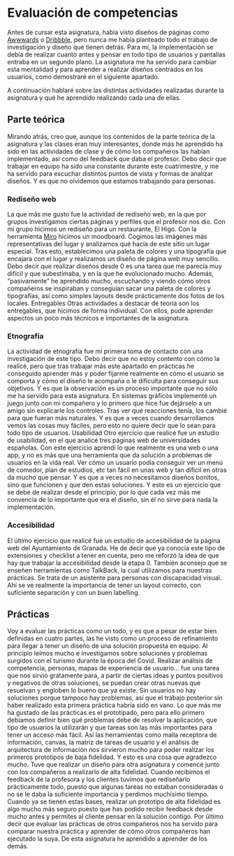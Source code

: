 # Evaluación de competencias
Antes de cursar esta asignatura, había visto diseños de páginas como [Awwwards](https://www.awwwards.com/) o [Dribbble](https://dribbble.com/), pero nunca me había planteado todo el trabajo de investigación y diseño que tienen detrás. Para mí, la implementación se debía de realizar cuanto antes y pensar en todo tipo de usuarios y pantallas entraba en un segundo plano. La asignatura me ha servido para cambiar esta mentalidad y para aprender a realizar diseños centrados en los usuarios, como demostraré en el siguiente apartado.

A continuación hablaré sobre las distintas actividades realizadas durante la asignatura y qué he aprendido realizando cada una de ellas.

## Parte teórica
Mirando atrás, creo que, aunque los contenidos de la parte teórica de la asignatura y las clases eran muy interesantes, donde más he aprendido ha sido en las actividades de clase y de cómo los compañeros las habían implementado, así como del feedback que daba el profesor.
Debo decir que trabajar en equipo ha sido una constante durante este cuatrimestre, y me ha servido para escuchar distintos puntos de vista y formas de analizar diseños. Y es que no olvidemos que estamos trabajando para personas.

### Rediseño web
La que más me gusto fue la actividad de rediseño web, en la que por grupos investigamos ciertas páginas y perfiles que el profesor nos dio. Con mi grupo hicimos un rediseño para un restaurante, El Higo. Con la herramienta [Miro](https://miro.com/) hicimos un moodboard. Cogimos las imágenes más representativas del lugar y analizamos qué hacía de este sitio un lugar especial. Tras esto, establecimos una paleta de colores y una tipografía que encajara con el lugar y realizamos un diseño de página web muy sencillo.
Debo decir que realizar diseños desde 0 es una tarea que me parecía muy difícil y que subestimaba, y en la que he evolucionado mucho. Además, “pasivamente” he aprendido mucho, escuchando y viendo cómo otros compañeros se inspiraban y conseguían sacar una paleta de colores y tipografías, así como simples layouts desde prácticamente dos fotos de los locales. 
Entregables
Otras actividades a destacar de teoría son los entregables, que hicimos de forma individual. Con ellos, pude aprender aspectos un poco más técnicos e importantes de la asignatura.

### Etnografía
La actividad de etnografía fue mi primera toma de contacto con una investigación de este tipo. Debo decir que no estoy contento con cómo la realicé, pero que tras trabajar más este apartado en prácticas he conseguido aprender más y poder fijarme realmente en cómo el usuario se comporta y cómo el diseño le acompaña o le dificulta para conseguir sus objetivos. Y es que la observación es un proceso importante que no sólo me ha servido para esta asignatura. En sistemas gráficos implementé un juego junto con mi compañero y lo primero que hice fue dejárselo a un amigo sin explicarle los controles. Tras ver qué reacciones tenía, los cambié para que fueran más naturales. Y es que a veces cuando desarrollamos vemos las cosas muy fáciles, pero esto no quiere decir que lo sean para todo tipo de usuarios.
Usabilidad
Otro ejercicio que realicé fue un estudio de usabilidad, en el que analicé tres páginas web de universidades españolas. Con este ejercicio aprendí lo que realmente es una web o una app, y no es más que una herramienta que da solución a problemas de usuarios en la vida real. Ver cómo un usuario podía conseguir ver un menú de comedor, plan de estudios, etc tan fácil en unas web y tan díficil en otras da mucho que pensar. Y es que a veces no necesitamos diseños bonitos, sino que funcionen y que den estas soluciones. Y este es un ejercicio que se debe de realizar desde el principio, por lo que cada vez más me convencía de lo importante que era el diseño, sin él no sirve para nada la implementación.

### Accesibilidad
El último ejercicio que realicé fue un estudio de accesibilidad de la página web del Ayuntamiento de Granada. He de decir que ya conocía este tipo de extensiones y checklist a tener en cuenta, pero me reforzó la idea de que hay que trabajar la accesibilidad desde la etapa 0. También aconsejo que se enseñen herramientas como TalkBack, la cual utilizamos para nuestras prácticas. Se trata de un asistente para personas con discapacidad visual. Ahí se ve realmente la importancia de tener un layout correcto, con suficiente separación y con un buen labelling.

## Prácticas
Voy a evaluar las prácticas como un todo, y es que a pesar de estar bien definidas en cuatro partes, las he visto como un proceso de refinamiento para llegar a tener un diseño de una solución propuesta en equipo.
Al principio leímos mucho e investigamos sobre soluciones y problemas surgidos con el turismo durante la época del Covid. Realizar análisis de competencia, personas, mapas de experiencia de usuario… fue una tarea que nos sirvió gratamente para, a partir de ciertas ideas y puntos positivos y negativos de otras soluciones, se puedan crear otras nuevas que resuelvan y engloben lo bueno que ya existe. Sin usuarios no hay soluciones porque tampoco hay problemas, así que el trabajo posterior sin haber realizado esta primera práctica habría sido en vano.
Lo que más me ha gustado de las prácticas es el prototipado, pero para ello primero debíamos definir bien qué problemas debe de resolver la aplicación, que tipo de usuarios la utilizarán y que tareas son las más importantes para tener un acceso más fácil. Así las herramientas como malla receptora de información, canvas, la matriz de tareas de usuario y el análisis de arquitectura de información nos sirvieron mucho para poder realizar los primeros prototipos de baja fidelidad.
Y esto es una cosa que agradezco mucho. Tuve que realizar un diseño para otra asignatura y comencé junto con los compañeros a realizarlo de alta fidelidad. Cuando recibimos el feedback de la profesora y los clientes tuvimos que rediseñarlo prácticamente todo, puesto que algunas tareas no estaban consideradas o no se le daba la suficiente importancia y perdimos muchísimo tiempo. Cuando ya se tienen estas bases, realizar un prototipo de alta fidelidad es algo mucho más seguro puesto que has podido recibir feedback desde mucho antes y permites al cliente pensar en la solución contigo.
Por último decir que evaluar las prácticas de otros compañeros nos ha servido para comparar nuestra práctica y aprender de cómo otros compañeros han ejecutado la suya. 
De esta asignatura he aprendido a aprender de los demás.

